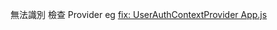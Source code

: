 無法識別 檢查 Provider 
eg [fix: UserAuthContextProvider App.js](https://github.com/JacobHsu/react-mui-auth-phone/commit/30f34f4a40966744c9b60370b934a42b3c5167d5)
